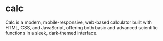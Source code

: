 # calc
Calc is a modern, mobile-responsive, web-based calculator built with HTML, CSS, and JavaScript, offering both basic and advanced scientific functions in a sleek, dark-themed interface.
